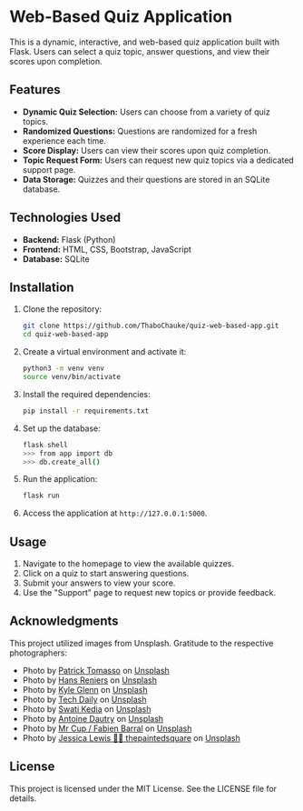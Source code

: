 # Web-Based Quiz Application

This is a dynamic, interactive, and web-based quiz application built with Flask. Users can select a quiz topic, answer questions, and view their scores upon completion.

## Features

- **Dynamic Quiz Selection:** Users can choose from a variety of quiz topics.
- **Randomized Questions:** Questions are randomized for a fresh experience each time.
- **Score Display:** Users can view their scores upon quiz completion.
- **Topic Request Form:** Users can request new quiz topics via a dedicated support page.
- **Data Storage:** Quizzes and their questions are stored in an SQLite database.

## Technologies Used

- **Backend:** Flask (Python)
- **Frontend:** HTML, CSS, Bootstrap, JavaScript
- **Database:** SQLite

## Installation

1. Clone the repository:
   ```bash
   git clone https://github.com/ThaboChauke/quiz-web-based-app.git
   cd quiz-web-based-app
   ```
2. Create a virtual environment and activate it:
   ```bash
   python3 -m venv venv
   source venv/bin/activate
   ```
3. Install the required dependencies:
   ```bash
   pip install -r requirements.txt
   ```
4. Set up the database:
   ```bash
   flask shell
   >>> from app import db
   >>> db.create_all()
   ```
5. Run the application:
   ```bash
   flask run
   ```
6. Access the application at `http://127.0.0.1:5000`.

## Usage

1. Navigate to the homepage to view the available quizzes.
2. Click on a quiz to start answering questions.
3. Submit your answers to view your score.
4. Use the "Support" page to request new topics or provide feedback.

## Acknowledgments

This project utilized images from Unsplash. Gratitude to the respective photographers:

- Photo by [Patrick Tomasso](https://unsplash.com/@impatrickt?utm_content=creditCopyText&utm_medium=referral&utm_source=unsplash) on [Unsplash](https://unsplash.com/photos/open-book-lot-Oaqk7qqNh_c?utm_content=creditCopyText&utm_medium=referral&utm_source=unsplash)
- Photo by [Hans Reniers](https://unsplash.com/@hansreniers?utm_content=creditCopyText&utm_medium=referral&utm_source=unsplash) on [Unsplash](https://unsplash.com/photos/three-clear-beakers-placed-on-tabletop-lQGJCMY5qcM?utm_content=creditCopyText&utm_medium=referral&utm_source=unsplash)
- Photo by [Kyle Glenn](https://unsplash.com/@kylejglenn?utm_content=creditCopyText&utm_medium=referral&utm_source=unsplash) on [Unsplash](https://unsplash.com/photos/desk-globe-on-table-nXt5HtLmlgE?utm_content=creditCopyText&utm_medium=referral&utm_source=unsplash)
- Photo by [Tech Daily](https://unsplash.com/@techdailyca?utm_content=creditCopyText&utm_medium=referral&utm_source=unsplash) on [Unsplash](https://unsplash.com/photos/a-flat-screen-tv-sitting-on-top-of-a-wooden-table-cF6Le-0viHY?utm_content=creditCopyText&utm_medium=referral&utm_source=unsplash)
- Photo by [Swati Kedia](https://unsplash.com/@phoenix_2022?utm_content=creditCopyText&utm_medium=referral&utm_source=unsplash) on [Unsplash](https://unsplash.com/photos/a-group-of-red-shirts-in-a-room-with-benches-CTLuPLp-LDg?utm_content=creditCopyText&utm_medium=referral&utm_source=unsplash)
- Photo by [Antoine Dautry](https://unsplash.com/@antoine1003?utm_content=creditCopyText&utm_medium=referral&utm_source=unsplash) on [Unsplash](https://unsplash.com/photos/black-retractable-pen-on-white-printer-paper-_zsL306fDck?utm_content=creditCopyText&utm_medium=referral&utm_source=unsplash)
- Photo by [Mr Cup / Fabien Barral](https://unsplash.com/@iammrcup?utm_content=creditCopyText&utm_medium=referral&utm_source=unsplash) on [Unsplash](https://unsplash.com/photos/black-and-white-photo-lot-Fo5dTm6ID1Y?utm_content=creditCopyText&utm_medium=referral&utm_source=unsplash)
- Photo by [Jessica Lewis 🧜‍♀️ thepaintedsquare](https://unsplash.com/@thepaintedsquarejessica?utm_content=creditCopyText&utm_medium=referral&utm_source=unsplash) on [Unsplash](https://unsplash.com/photos/person-writing-on-white-paper-zNFT3o8HWks?utm_content=creditCopyText&utm_medium=referral&utm_source=unsplash)

## License

This project is licensed under the MIT License. See the LICENSE file for details.

